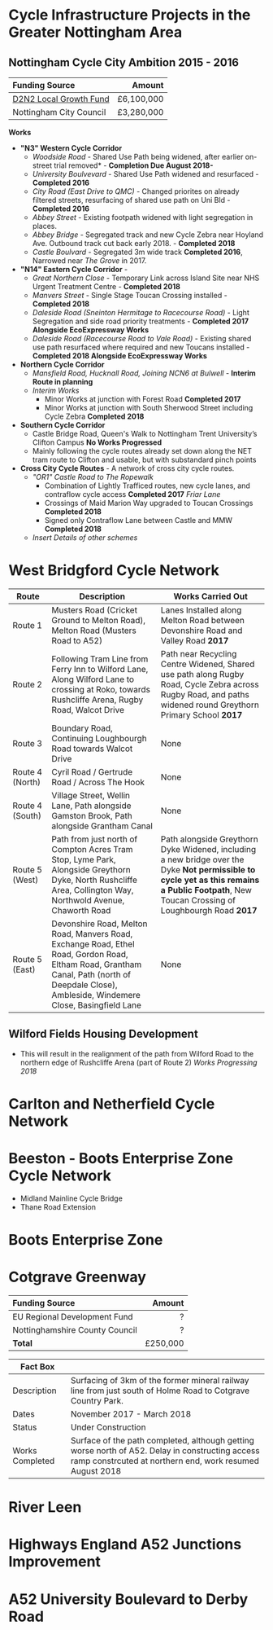 # Cycle Infrastructure Projects in the Greater Nottingham Area

## Nottingham Cycle City Ambition 2015 - 2016

| Funding Source | Amount |
|:------------- |-------------:|
| [D2N2 Local Growth Fund](http://www.d2n2lep.org/local-growth-fund/projects/nottingham-cycle-city-ambition) | £6,100,000  |
| Nottingham City Council | £3,280,000  |


**Works**
* **"N3" Western Cycle Corridor**
  * *Woodside Road* - Shared Use Path being widened, after earlier on-street trial removed* - **Completion Due August 2018-**
  * *University Boulvevard* - Shared Use Path widened and resurfaced - **Completed 2016**
  * *City Road (East Drive to QMC)* - Changed priorites on already filtered streets, resurfacing of shared use path on Uni Bld - **Completed 2016**
  * *Abbey Street* - Existing footpath widened with light segregation in places.
  * *Abbey Bridge* - Segregated track and new Cycle Zebra near Hoyland Ave.  Outbound track cut back early 2018. - **Completed 2018**
  * *Castle Boulvard* - Segregated 3m wide track **Completed 2016**, Narrowed near *The Grove* in 2017.
* **"N14" Eastern Cycle Corridor** - 
  * *Great Northern Close* - Temporary Link across Island Site near NHS Urgent Treatment Centre - **Completed 2018**
  * *Manvers Street* - Single Stage Toucan Crossing installed - **Completed 2018**
  * *Daleside Road (Sneinton Hermitage to Racecourse Road)* - Light Segregation and side road priority treatments - **Completed 2017 Alongside EcoExpressway Works**
  * *Daleside Road (Racecourse Road to Vale Road)* - Existing shared use path resurfaced where required and new Toucans installed - **Completed 2018  Alongside EcoExpressway Works**
* **Northern Cycle Corridor**
  * *Mansfield Road, Hucknall Road, Joining NCN6 at Bulwell* - **Interim Route in planning**
  * *Interim Works*
    * Minor Works at junction with Forest Road **Completed 2017**
    * Minor Works at junction with South Sherwood Street including Cycle Zebra **Completed 2018**
* **Southern Cycle Corridor**
  * Castle Bridge Road, Queen's Walk to Nottingham Trent University’s Clifton Campus **No Works Progressed**
  * Mainly following the cycle routes already set down along the NET tram route to Clifton and usable, but with substandard pinch points
* **Cross City Cycle Routes** - A network of cross city cycle routes.  
  * *"OR1" Castle Road to The Ropewalk*
      * Combination of Lightly Trafficed routes, new cycle lanes, and contraflow cycle access **Completed 2017**
    *Friar Lane*
      * Crossings of Maid Marion Way upgraded to Toucan Crossings **Completed 2018**
      * Signed only Contraflow Lane between Castle and MMW **Completed 2018**
  * *Insert Details of other schemes*
  
# West Bridgford Cycle Network
  
| Route | Description | Works Carried Out |
| ----- | ----------- | ------ |
| Route 1 | Musters Road (Cricket Ground to Melton Road), Melton Road (Musters Road to A52) | Lanes Installed along Melton Road between Devonshire Road and Valley Road **2017** |
| Route 2 | Following Tram Line from Ferry Inn to Wilford Lane, Along Wilford Lane to crossing at Roko, towards Rushcliffe Arena, Rugby Road, Walcot Drive | Path near Recycling Centre Widened, Shared use path along Rugby Road, Cycle Zebra across Rugby Road, and paths widened round Greythorn Primary School **2017** |
| Route 3 | Boundary Road, Continuing Loughbourgh Road towards Walcot Drive | None|
| Route 4 (North) | Cyril Road / Gertrude Road / Across The Hook | None |
| Route 4 (South) | Village Street, Wellin Lane, Path alongside Gamston Brook, Path alongside Grantham Canal | None |
| Route 5 (West) | Path from just north of Compton Acres Tram Stop, Lyme Park, Alongside Greythorn Dyke, North Rushcliffe Area, Collington Way, Northwold Avenue, Chaworth Road | Path alongside Greythorn Dyke Widened, including a new bridge over the Dyke **Not permissible to cycle yet as this remains a Public Footpath**, New Toucan Crossing of Loughbourgh Road **2017** |
| Route 5 (East) | Devonshire Road, Melton Road, Manvers Road, Exchange Road, Ethel Road, Gordon Road, Eltham Road, Grantham Canal, Path (north of Deepdale Close), Ambleside, Windemere Close, Basingfield Lane | None |

## Wilford Fields Housing Development
* This will result in the realignment of the path from Wilford Road to the northern edge of Rushcliffe Arena (part of Route 2) *Works Progressing 2018*

# Carlton and Netherfield Cycle Network
  
# Beeston - Boots Enterprise Zone Cycle Network

* Midland Mainline Cycle Bridge
* Thane Road Extension


# Boots Enterprise Zone

# Cotgrave Greenway

| Funding Source | Amount |
|:------------- |-------------:|
| EU Regional Development Fund | ? |
| Nottinghamshire County Council | ? | 
| **Total** | £250,000 |

| Fact Box | |
| --- | --- |
| Description | Surfacing of 3km of the former mineral railway line from just south of Holme Road to Cotgrave Country Park. |
| Dates | November 2017 - March 2018 |
| Status | Under Construction |
| Works Completed | Surface of the path completed, although getting worse north of A52.  Delay in constructing access ramp constrcuted at northern end, work resumed August 2018 |

# River Leen

# Highways England A52 Junctions Improvement

# A52 University Boulevard to Derby Road
